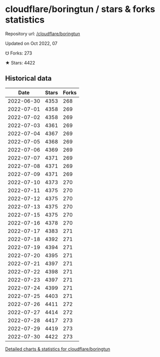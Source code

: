 # cloudflare/boringtun / stars & forks statistics

Repository url: [/cloudflare/boringtun](https://github.com/cloudflare/boringtun)

Updated on Oct 2022, 07

☋ Forks: 273

★ Stars: 4422

## Historical data
| Date | Stars | Forks |
|------|-------|-------|
| 2022-06-30 | 4353 | 268 | 
| 2022-07-01 | 4358 | 269 | 
| 2022-07-02 | 4358 | 269 | 
| 2022-07-03 | 4361 | 269 | 
| 2022-07-04 | 4367 | 269 | 
| 2022-07-05 | 4368 | 269 | 
| 2022-07-06 | 4369 | 269 | 
| 2022-07-07 | 4371 | 269 | 
| 2022-07-08 | 4371 | 269 | 
| 2022-07-09 | 4371 | 269 | 
| 2022-07-10 | 4373 | 270 | 
| 2022-07-11 | 4375 | 270 | 
| 2022-07-12 | 4375 | 270 | 
| 2022-07-13 | 4375 | 270 | 
| 2022-07-15 | 4375 | 270 | 
| 2022-07-16 | 4378 | 270 | 
| 2022-07-17 | 4383 | 271 | 
| 2022-07-18 | 4392 | 271 | 
| 2022-07-19 | 4394 | 271 | 
| 2022-07-20 | 4395 | 271 | 
| 2022-07-21 | 4397 | 271 | 
| 2022-07-22 | 4398 | 271 | 
| 2022-07-23 | 4397 | 271 | 
| 2022-07-24 | 4399 | 271 | 
| 2022-07-25 | 4403 | 271 | 
| 2022-07-26 | 4411 | 272 | 
| 2022-07-27 | 4414 | 272 | 
| 2022-07-28 | 4417 | 273 | 
| 2022-07-29 | 4419 | 273 | 
| 2022-07-30 | 4422 | 273 | 


[Detailed charts & statistics for cloudflare/boringtun](https://reviewgithub.com/rep/cloudflare/boringtun)
